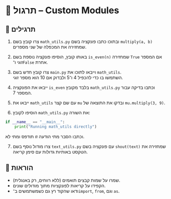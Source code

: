 # 📘 תרגול – Custom Modules

## 🧪 תרגילים

1. צרו קובץ בשם `math_utils.py` ובתוכו כתבו פונקציה בשם `multiply(a, b)` שמחזירה את המכפלה של שני מספרים.

2. באותו קובץ, הוסיפו פונקציה נוספת בשם `is_even(n)` שמחזירה `True` אם המספר זוגי ו־`False` אחרת.

3. צרו קובץ חדש בשם `main.py` וייבאו לתוכו את `math_utils`.  
   השתמשו בו כדי להכפיל 4 ו־5 ולבדוק אם 10 הוא מספר זוגי.

4. ייבאו את הפונקציה `is_even` בלבד מקובץ `math_utils.py` וכתבו בדיקה עבור המספר 7.

5. ייבאו את `math_utils` עם שם קצר `mu` ובדקו את התוצאה של `mu.multiply(3, 9)`.

6. הוסיפו לקובץ `math_utils.py` את השורה:
```python
if __name__ == "__main__":
    print("Running math_utils directly")
```
   וכתבו הסבר מתי הודעה זו תודפס ומתי לא.

7. צרו מודול נוסף בשם `text_utils.py` עם פונקציה בשם `shout(text)` שמחזירה את הטקסט באותיות גדולות עם סימן קריאה.

## 📌 הוראות

- שמרו על שמות קבצים תואמים (ללא רווחים, רק באנגלית).
- הקפידו על קריאות לפונקציות מתוך מודולים שונים.
- ודאו שהקוד רץ גם כשמשתמשים ב־`import`, `from`, וגם `as`.
